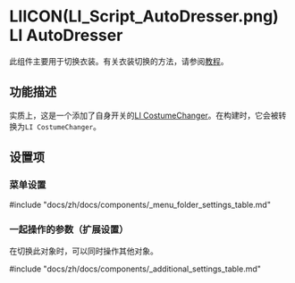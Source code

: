 # LIICON(LI_Script_AutoDresser.png) LI AutoDresser

此组件主要用于切换衣装。有关衣装切换的方法，请参阅[教程](../../tutorial/costume)。

## 功能描述

实质上，这是一个添加了自身开关的[LI CostumeChanger](costumechanger)。在构建时，它会被转换为`LI CostumeChanger`。

## 设置项

### 菜单设置

#include "docs/zh/docs/components/_menu_folder_settings_table.md"

### 一起操作的参数（扩展设置）

在切换此对象时，可以同时操作其他对象。

#include "docs/zh/docs/components/_additional_settings_table.md"